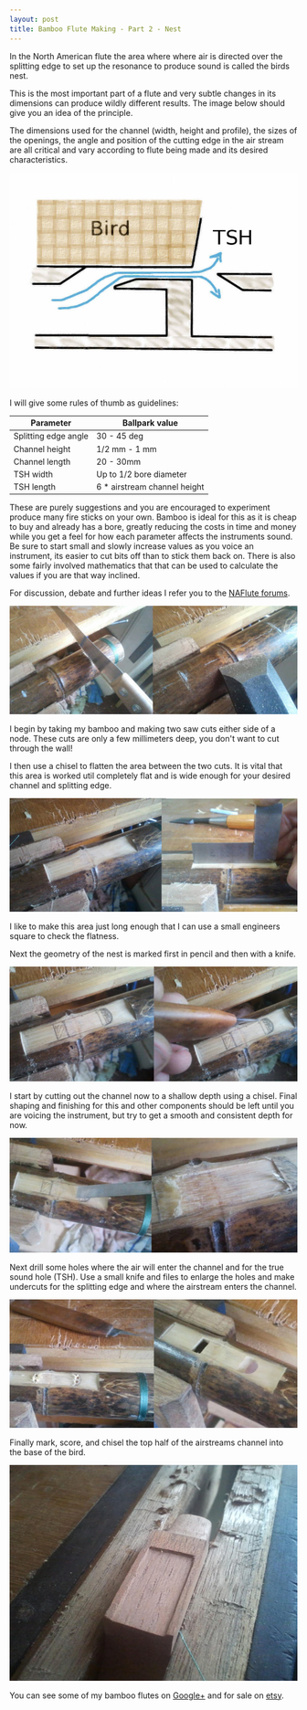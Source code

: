 ```yaml
---
layout: post
title: Bamboo Flute Making - Part 2 - Nest
---
```


In the North American flute the area where where air is directed over the splitting edge to set up the resonance to produce sound is called the birds nest.

This is the most important part of a flute and very subtle changes in its dimensions can produce wildly different results. The image below should give you an idea of the principle.

The dimensions used for the channel (width, height and profile), the sizes of the openings, the angle and position of the cutting edge in the air stream are all critical and vary according to flute being made and its desired characteristics.

![nest stage 1](/img/tsh.jpg)

I will give some rules of thumb as guidelines:

Parameter			  | Ballpark value
--------------------- | -------------------------
Splitting edge angle  | 30 - 45 deg
Channel height		  | 1/2 mm - 1 mm
Channel length		  | 20 - 30mm
TSH width			  | Up to 1/2 bore diameter
TSH length			  | 6 * airstream channel height

These are purely suggestions and you are encouraged to experiment produce many fire sticks on your own. Bamboo is ideal for this as it is cheap to buy and already has a bore, greatly reducing the costs in time and money while you get a feel for how each parameter affects the instruments sound. Be sure to start small and slowly increase values as you voice an instrument, its easier to cut bits off than to stick them back on. There is also some fairly involved mathematics that that can be used to calculate the values if you are that way inclined.

For discussion, debate and further ideas I refer you to the [NAFlute forums](http://groups.yahoo.com/neo/groups/nativeflutewoodworking/info).

![nest stage 2](/img/nest1.jpg)

I begin by taking my bamboo and making two saw cuts either side of a node. These cuts are only a few millimeters deep, you don't want to cut through the wall!

I then use a chisel to flatten the area between the two cuts. It is vital that this area is worked util completely flat and is wide enough for your desired channel and splitting edge.

![nest stage 3](/img/nest2.jpg)

I like to make this area just long enough that I can use a small engineers square to check the flatness.

Next the geometry of the nest is marked first in pencil and then with a knife.

![nest stage 4](/img/nest3.jpg)

I start by cutting out the channel now to a shallow depth using a chisel. Final shaping and finishing for this and other components should be left until you are voicing the instrument, but try to get a smooth and consistent depth for now.

![nest stage 5](/img/nest4.jpg)

Next drill some holes where the air will enter the channel and for the true sound hole (TSH). Use a small knife and files to enlarge the holes and make undercuts for the splitting edge and where the airstream enters the channel.

![nest stage 6](/img/nest5.jpg)

Finally mark, score, and chisel the top half of the airstreams channel into the base of the bird.

![nest stage 7](/img/nest6.jpg)

You can see some of my bamboo flutes on [Google+](https://plus.google.com/u/0/108624488609783583375/posts) and for sale on [etsy](https://www.etsy.com/uk/shop/Soundcraft?ref=hdr_shop_menu).
